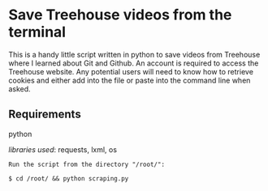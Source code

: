 # Save Treehouse videos from the terminal

This is a handy little script written in python to save videos from Treehouse where I learned about Git and Github.  An account is required to access the Treehouse website.  Any potential users will need to know how to retrieve cookies and either add into the file or paste into the command line when asked.

## Requirements

python

*libraries used*:
requests,
lxml,
os

    Run the script from the directory "/root/":

    $ cd /root/ && python scraping.py
